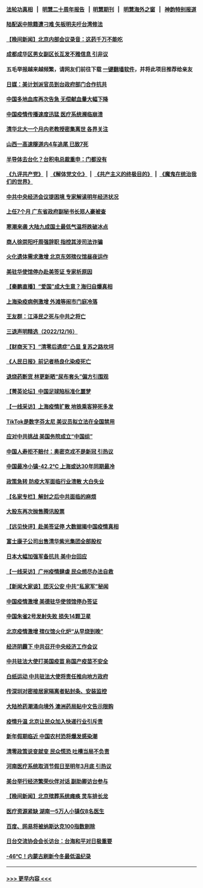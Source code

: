#### [法轮功真相](https://github.com/gfw-breaker/truth/blob/master/README.md?t=0) &nbsp;&nbsp;|&nbsp;&nbsp; [明慧二十周年报告](https://github.com/gfw-breaker/mh-reports/blob/master/README.md?t=0) &nbsp;&nbsp;|&nbsp;&nbsp;[明慧期刊](https://github.com/gfw-breaker/mh-qikan) &nbsp;&nbsp;|&nbsp;&nbsp; [明慧海外之窗](https://github.com/gfw-breaker/mh-news/blob/master/README.md?t=0) &nbsp;&nbsp;|&nbsp;&nbsp; [神韵特别报道](https://github.com/gfw-breaker/mh-news/blob/master/shenyun.md?t=0)
#### [陆配返中除籍遭刁难 矢板明夫吁台湾修法](../pages/nsc413/n13886682.md?t=12171850) 
#### [【晚间新闻】北京内部会议录音：这药千万不能吃](../pages/nsc413/n13886691.md?t=12171850) 
#### [成都成华区男女副区长互发不雅信息 引非议](../pages/nsc413/n13886641.md?t=12171850) 
#### 五毛举报越来越频繁，请网友们前往下载 [一键翻墙软件](https://github.com/gfw-breaker/ssr-accounts)，并将此项目推荐给亲友
#### [日媒：美计划派官员到台政府部门合作抗共](../pages/nsc413/n13886678.md?t=12171850) 
#### [中国多地血库再次告急 无偿献血量大幅下降](../pages/nsc413/n13886675.md?t=12171850) 
#### [中国疫情传播速度迅猛 医疗系统濒临崩溃](../pages/nsc413/n13886639.md?t=12171850) 
#### [清华北大一个月内老教授密集离世 各界关注](../pages/nsc413/n13886469.md?t=12171850) 
#### [山西一高速隧道内4车追尾 已致7死](../pages/nsc413/n13886673.md?t=12171850) 
#### [半导体去台化？台积电总裁重申：门都没有](../pages/nsc413/n13886530.md?t=12171850) 
#### [《九评共产党》](https://github.com/begood0513/9ping.md/blob/master/README.md) &nbsp;|&nbsp; [《解体党文化》](../../../../jtdwh.md/blob/master/README.md)  &nbsp;|&nbsp; [《共产主义的终极目的》](../../../../gczydzjmd.md/blob/master/README.md) &nbsp;|&nbsp; [《魔鬼在统治我们的世界》](../../../../mgztzwmdsj.md/blob/master/README.md) 
#### [中共中央经济会议提困境 专家解读明年经济状况](../pages/nsc413/n13886550.md?t=12171850) 
#### [上任7个月 广东省政府副秘书长郑人豪被查](../pages/nsc413/n13886527.md?t=12171850) 
#### [寒潮来袭 大陆九成国土最低气温将跌破冰点](../pages/nsc413/n13886529.md?t=12171850) 
#### [商人徐崇阳吁周强辞职 指控其涉司法诈骗](../pages/nsc413/n13886549.md?t=12171850) 
#### [火化遗体需求激增 北京东郊殡仪馆昼夜运作](../pages/nsc413/n13886439.md?t=12171850) 
#### [美驻华使馆停办赴美签证 专家析原因](../pages/nsc413/n13886582.md?t=12171850) 
#### [【秦鹏直播】“爱国”成大生意？海归自爆真相](../pages/nsc413/n13886448.md?t=12171850) 
#### [上海染疫病例激增 外滩等闹市门庭冷落](../pages/nsc413/n13886478.md?t=12171850) 
#### [王友群：江泽民之死与中共之将亡](../pages/nsc413/n13886245.md?t=12171850) 
#### [三退声明精选（2022/12/16）](../pages/nsc413/n13886483.md?t=12171850) 
#### [【财商天下】“清零后遗症”凸显 复苏之路坎坷](../pages/nsc413/n13886408.md?t=12171850) 
#### [《人民日报》前记者杨良化染疫死亡](../pages/nsc413/n13886402.md?t=12171850) 
#### [退烧药断货 林更新晒“尿布套头”偏方引围观](../pages/nsc413/n13886399.md?t=12171850) 
#### [【菁英论坛】中国足球陷标准化噩梦](../pages/nsc413/n13886301.md?t=12171850) 
#### [【一线采访】上海疫情扩散 地铁乘客猝死多发](../pages/nsc413/n13886278.md?t=12171850) 
#### [TikTok是数字芬太尼 美议员拟立法在全国禁用](../pages/nsc413/n13886372.md?t=12171850) 
#### [应对中共挑战 美国务院成立“中国组”](../pages/nsc413/n13886390.md?t=12171850) 
#### [中国人寿拒不赔付：奥密克戎不是新冠 引热议](../pages/nsc413/n13886388.md?t=12171850) 
#### [中国最冷小镇-42.2℃ 上海或达30年同期最冷](../pages/nsc413/n13886303.md?t=12171850) 
#### [政策急转 防疫大军面临行业溃散 大白失业](../pages/nsc413/n13886279.md?t=12171850) 
#### [【名家专栏】解封之后中共面临的麻烦](../pages/nsc413/n13886251.md?t=12171850) 
#### [大股东再次抛售腾讯股票](../pages/nsc413/n13886363.md?t=12171850) 
#### [【远见快评】赴美签证停 大数据揭中国疫情真相](../pages/nsc413/n13885945.md?t=12171850) 
#### [富士康子公司出售清华紫光集团全部股权](../pages/nsc413/n13886348.md?t=12171850) 
#### [日本大幅加强军备抗共 美中台回应](../pages/nsc413/n13886331.md?t=12171850) 
#### [【一线采访】广州疫情肆虐 民众想尽办法自救](../pages/nsc413/n13886155.md?t=12171850) 
#### [【新闻大家谈】团灭公安 中共“私家军”秘闻](../pages/nsc413/n13886227.md?t=12171850) 
#### [中国疫情激增 美德驻华使领馆停办签证](../pages/nsc413/n13886335.md?t=12171850) 
#### [中国朱雀2号发射失败 损失14颗卫星](../pages/nsc413/n13885136.md?t=12171850) 
#### [北京疫情激增 殡仪馆火化炉“从早烧到晚”](../pages/nsc413/n13886237.md?t=12171850) 
#### [经济阴霾下 中共召开中央经济工作会议](../pages/nsc413/n13886283.md?t=12171850) 
#### [中共驻法大使打美国疫苗 称国产疫苗不安全](../pages/nsc413/n13886242.md?t=12171850) 
#### [白纸运动 中共驻法大使将责任推向地方政府](../pages/nsc413/n13886151.md?t=12171850) 
#### [传深圳对密接居家隔离者贴封条、安装监控](../pages/nsc413/n13886185.md?t=12171850) 
#### [大陆抢药潮涌向境外 澳洲药局贴中文告示限购](../pages/nsc413/n13886157.md?t=12171850) 
#### [疫情升温 北京让民众加入快递行业引斥责](../pages/nsc413/n13886152.md?t=12171850) 
#### [新年假期临近 中国农村恐将爆发感染潮](../pages/nsc413/n13886148.md?t=12171850) 
#### [清零政策说变就变 民众慌恐 吐槽当局不负责](../pages/nsc413/n13886108.md?t=12171850) 
#### [河南医疗系统取消节假日至明年3月底 引热议](../pages/nsc413/n13886087.md?t=12171850) 
#### [美台举行经济繁荣伙伴对话 副助卿访台参与](../pages/nsc413/n13886119.md?t=12171850) 
#### [【晚间新闻】北京殡葬系统瘫痪 灵车排长龙](../pages/nsc413/n13884579.md?t=12171850) 
#### [医疗资源紧缺 湖南一5万人小镇仅8名医生](../pages/nsc413/n13886106.md?t=12171850) 
#### [百度、网易将被纳斯达克100指数剔除](../pages/nsc413/n13886092.md?t=12171850) 
#### [日台交流协会会长访台：台海和平对日极重要](../pages/nsc413/n13886060.md?t=12171850) 
#### [-46℃！内蒙古刷新今冬最低温纪录](../pages/nsc413/n13886083.md?t=12171850) 

----
#### [ >>> 更早内容 <<< ](../indexes/nsc413-earlier.md)
